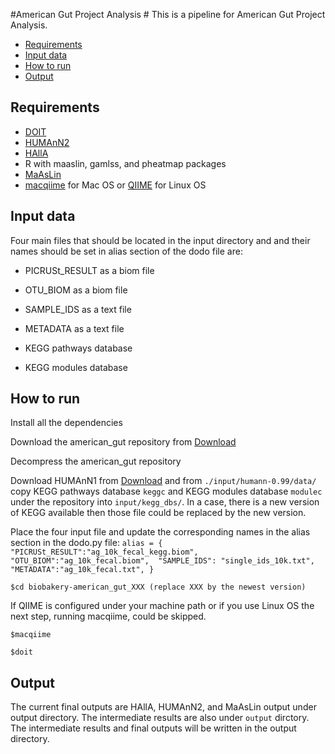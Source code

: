 #American Gut Project Analysis #
This is a pipeline for American Gut Project Analysis. 


* [Requirements](#markdown-header-requirements)
* [Input data](#markdown-header-input-data)
* [How to run](#markdown-header-how-to-run)
* [Output](#markdown-header-output)
 

## Requirements ##
* [DOIT](http://pydoit.org/install.html)
* [HUMAnN2](http://huttenhower.sph.harvard.edu/humann2)
* [HAllA](http://huttenhower.sph.harvard.edu/halla)
* R with maaslin, gamlss, and pheatmap packages
* [MaAsLin](https://bitbucket.org/biobakery/maaslin)
* [macqiime](http://www.wernerlab.org/software/macqiime/macqiime-installation) for Mac OS or [QIIME](http://qiime.org) for Linux OS

## Input data ##
Four main files that should be located in the input directory and and their names 
should be set in alias section of the dodo file are:

* PICRUSt_RESULT as a biom file
 
* OTU_BIOM as a biom file 

* SAMPLE_IDS as a text file
  
* METADATA as a text file

* KEGG pathways database 

* KEGG modules database  

## How to run ##

Install all the dependencies 

Download the american_gut repository from [Download](https://bitbucket.org/biobakery/american_gut/downloads)

Decompress the american_gut repository

Download HUMAnN1 from [Download](https://bitbucket.org/biobakery/humann/downloads/humann-v0.99.tar.gz) and from ``./input/humann-0.99/data/`` copy KEGG pathways database ``keggc`` and KEGG modules database ``modulec`` under the repository into ``input/kegg_dbs/``. In a case, there is a new version of KEGG available then those file could be replaced by the new version.  

Place the four input file and update the corresponding names in the alias section in the dodo.py file:
``
alias = {
    "PICRUSt_RESULT":"ag_10k_fecal_kegg.biom",
    "OTU_BIOM":"ag_10k_fecal.biom", 
    "SAMPLE_IDS": "single_ids_10k.txt",
    "METADATA":"ag_10k_fecal.txt",
}
``

``$cd biobakery-american_gut_XXX (replace XXX by the newest version)``

If QIIME is configured under your machine path or if you use Linux OS the next step, running macqiime, could be skipped.

``$macqiime``

``$doit``

## Output ##

The current final outputs are HAllA, HUMAnN2, and MaAsLin output under output directory. The intermediate results are also under ``output`` dirctory.  
The intermediate results and final outputs will be written in the output directory.